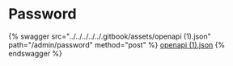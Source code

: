 # Password

{% swagger src="../../../../../.gitbook/assets/openapi (1).json" path="/admin/password" method="post" %}
[openapi (1).json](<../../../../../.gitbook/assets/openapi (1).json>)
{% endswagger %}
